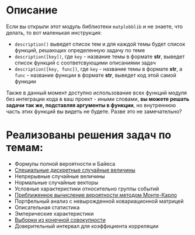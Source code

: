 # Описание

Если вы открыли этот модуль библиотеки `matplobblib` и не знаете, что делать, то вот маленькая инструкция:

- `description()` выведет список тем и для каждой темы будет список функций, решающих определенную задачу по теме
- `description([key])`, где  `key` - название темы в формате **str**, выведет список функций с соответсвующими описаниями задач
- `description([key, func])`, где  `key` - название темы в формате **str**, a `func` - название функции в формате **str**, выведет код этой самой функции

Также в данный момент доступно использование всех функций модуля без интеграции кода в ваш проект - иными словами, **вы можете решать задачи так же, подставляя аргументы в функции**, но внутреннюю часть этих функций вы видеть не будете. Разве это не замечательно?

# Реализованы решения задач по темам:

- Формулы полной вероятности и Байеса
- [Специальные дискретные случайные величины](https://github.com/Ackrome/matplobblib/tree/master/matplobblib/tvims/sdrv)
- Непрерывные случайные величины
- Нормальные случайные векторы
- Условные характеристики относительно группы событий
- [Приближенное вычисление вероятности методом Монте-Карло](https://github.com/Ackrome/matplobblib/tree/master/matplobblib/tvims/acmk)
- Портфельный анализ с невырожденной ковариационной матрицей
- Описательная статистика
- Эмперические характеристики
- [Выборки из конечной совокупности](https://github.com/Ackrome/matplobblib/tree/master/matplobblib/tvims/sffp)
- Доверительный интервал для коэффициента корреляции

